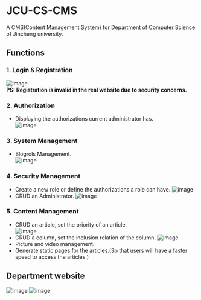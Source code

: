 # JCU-CS-CMS
A CMS(Content Management System) for Department of Computer Science of Jincheng university.
## Functions
### 1. Login & Registration  
   ![image](https://github.com/Tyrannus-Moore/JCU-CS-CMS/blob/master/Images/Logins.png)  
 **PS: Registration is invalid in the real website due to security concerns.**

### 2. Authorization  
   * Displaying the authorizations current administrator has.  
   ![image](https://github.com/Tyrannus-Moore/JCU-CS-CMS/blob/master/Images/Authorization.png)  

### 3. System Management  
  * Blogrols Management.  
   ![image](https://github.com/Tyrannus-Moore/JCU-CS-CMS/blob/master/Images/Blogrols.png)   

  
### 4. Security Management  
  * Create a new role or define the authorizations a role can have.
   ![image](https://github.com/Tyrannus-Moore/JCU-CS-CMS/blob/master/Images/Roles.png)   
  * CRUD an Administrator.
   ![image](https://github.com/Tyrannus-Moore/JCU-CS-CMS/blob/master/Images/Users.png)   
  
### 5. Content Management  
  * CRUD an article, set the priority of an article.  
   ![image](https://github.com/Tyrannus-Moore/JCU-CS-CMS/blob/master/Images/Articles.png)  
  * CRUD a column, set the inclusion relation of the column.
   ![image](https://github.com/Tyrannus-Moore/JCU-CS-CMS/blob/master/Images/Columns.png)  
  * Picture and video management.
  * Generate static pages for the articles.(So that users will have a faster speed to access the articles.)
## Department website
![image](https://github.com/Tyrannus-Moore/JCU-CS-CMS/blob/master/Images/Website.png) 
![image](https://github.com/Tyrannus-Moore/JCU-CS-CMS/blob/master/Images/Website-Article.png) 
